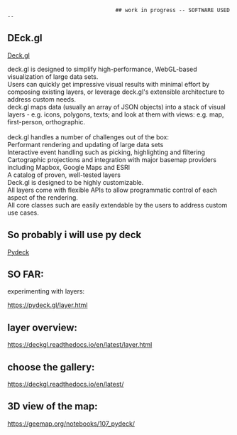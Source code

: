                                       ## work in progress -- SOFTWARE USED --


<h2>DEck.gl</h2>

[Deck.gl](https://deck.gl/docs)


deck.gl is designed to simplify high-performance, WebGL-based visualization of large data sets. 
<br>Users can quickly get impressive visual results with minimal effort by composing existing layers, or leverage deck.gl's extensible architecture to address custom needs.
<br>
deck.gl maps data (usually an array of JSON objects) into a stack of visual layers - e.g. icons, polygons, texts; 
and look at them with views: e.g. map, first-person, orthographic.<br>
<br>
deck.gl handles a number of challenges out of the box:
<br>
Performant rendering and updating of large data sets<br>
Interactive event handling such as picking, highlighting and filtering<br>
Cartographic projections and integration with major basemap providers including Mapbox, Google Maps and ESRI<br>
A catalog of proven, well-tested layers<br>
Deck.gl is designed to be highly customizable. 
<br>All layers come with flexible APIs to allow programmatic control of each aspect of the rendering. <br>
All core classes such are easily extendable by the users to address custom use cases.


## So probably i will use py deck
[Pydeck](https://pydeck.gl)

## SO FAR:
experimenting with layers:

https://pydeck.gl/layer.html

## layer overview:

https://deckgl.readthedocs.io/en/latest/layer.html 

## choose the gallery:
https://deckgl.readthedocs.io/en/latest/

## 3D view of the map:
https://geemap.org/notebooks/107_pydeck/ 
